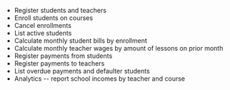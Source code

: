 * Register students and teachers
* Enroll students on courses
* Cancel enrollments
* List active students
* Calculate monthly student bills by enrollment
* Calculate monthly teacher wages by amount of lessons on prior month
* Register payments from students
* Register payments to teachers
* List overdue payments and defaulter students
* Analytics -- report school incomes by teacher and course
